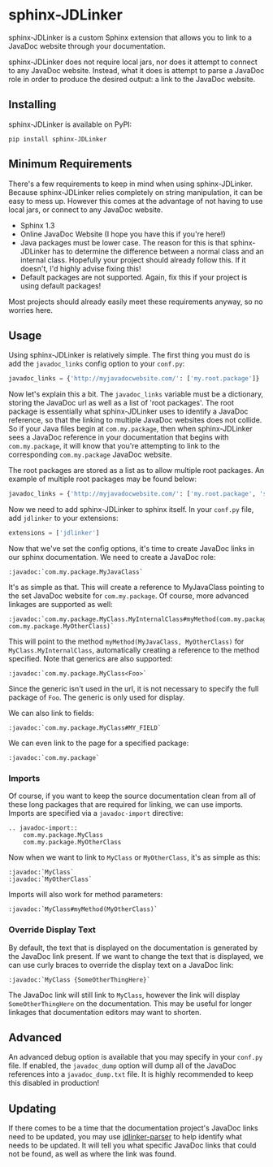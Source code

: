 # sphinx-JDLinker
sphinx-JDLinker is a custom Sphinx extension that allows you to link to a JavaDoc website through your documentation.

sphinx-JDLinker does not require local jars, nor does it attempt to connect to any JavaDoc website. Instead, what it
does is attempt to parse a JavaDoc role in order to produce the desired output: a link to the JavaDoc website.

## Installing
sphinx-JDLinker is available on PyPI:

```pip install sphinx-JDLinker```

## Minimum Requirements
There's a few requirements to keep in mind when using sphinx-JDLinker. Because sphinx-JDLinker relies completely on
string manipulation, it can be easy to mess up. However this comes at the advantage of not having to use local jars, or
connect to any JavaDoc website.

- Sphinx 1.3
- Online JavaDoc Website (I hope you have this if you're here!)
- Java packages must be lower case. The reason for this is that sphinx-JDLinker has to determine the difference between
a normal class and an internal class. Hopefully your project should already follow this. If it doesn't, I'd highly
advise fixing this!
- Default packages are not supported. Again, fix this if your project is using default packages!

Most projects should already easily meet these requirements anyway, so no worries here.

## Usage
Using sphinx-JDLinker is relatively simple. The first thing you must do is add the `javadoc_links` config option to
your `conf.py`:

```python
javadoc_links = {'http://myjavadocwebsite.com/': ['my.root.package']}
```

Now let's explain this a bit. The `javadoc_links` variable must be a dictionary, storing the JavaDoc url as well as a
list of 'root packages'. The root package is essentially what sphinx-JDLinker uses to identify a JavaDoc reference, so
that the linking to multiple JavaDoc websites does not collide. So if your Java files begin at `com.my.package`, then when
sphinx-JDLinker sees a JavaDoc reference in your documentation that begins with `com.my.package`, it will know that
you're attempting to link to the corresponding `com.my.package` JavaDoc website.

The root packages are stored as a list as to allow multiple root packages. An example of multiple root packages may be
found below:

```python
javadoc_links = {'http://myjavadocwebsite.com/': ['my.root.package', 'some.other.package']}
```

Now we need to add sphinx-JDLinker to sphinx itself. In your `conf.py` file, add `jdlinker` to your extensions:

```python
extensions = ['jdlinker']
```

Now that we've set the config options, it's time to create JavaDoc links in our sphinx documentation. We need to create
a JavaDoc role:

```
:javadoc:`com.my.package.MyJavaClass`
```

It's as simple as that. This will create a reference to MyJavaClass pointing to the set JavaDoc website for
`com.my.package`. Of course, more advanced linkages are supported as well:

```
:javadoc:`com.my.package.MyClass.MyInternalClass#myMethod(com.my.package.MyJavaClass, com.my.package.MyOtherClass)`
```

This will point to the method `myMethod(MyJavaClass, MyOtherClass)` for `MyClass.MyInternalClass`, automatically
creating a reference to the method specified. Note that generics are also supported:

```
:javadoc:`com.my.package.MyClass<Foo>`
```

Since the generic isn't used in the url, it is not necessary to specify the full package of `Foo`. The generic is only
used for display.

We can also link to fields:

```
:javadoc:`com.my.package.MyClass#MY_FIELD`
```

We can even link to the page for a specified package:

```
:javadoc:`com.my.package`
```

### Imports

Of course, if you want to keep the source documentation clean from all of these long packages that are required for
linking, we can use imports. Imports are specified via a `javadoc-import` directive:

```
.. javadoc-import::
    com.my.package.MyClass
    com.my.package.MyOtherClass
```

Now when we want to link to `MyClass` or `MyOtherClass`, it's as simple as this:

```
:javadoc:`MyClass`
:javadoc:`MyOtherClass`
```

Imports will also work for method parameters:

```
:javadoc:`MyClass#myMethod(MyOtherClass)`
```

### Override Display Text

By default, the text that is displayed on the documentation is generated by the JavaDoc link present. If we want to
change the text that is displayed, we can use curly braces to override the display text on a JavaDoc link:

```
:javadoc:`MyClass {SomeOtherThingHere}`
```

The JavaDoc link will still link to `MyClass`, however the link will display `SomeOtherThingHere` on the documentation.
This may be useful for longer linkages that documentation editors may want to shorten.

## Advanced

An advanced debug option is available that you may specify in your `conf.py` file. If enabled, the `javadoc_dump`
option will dump all of the JavaDoc references into a `javadoc_dump.txt` file. It is highly recommended to keep this
disabled in production!

## Updating

If there comes to be a time that the documentation project's JavaDoc links need to be updated, you may use
[jdlinker-parser](https://github.com/12AwsomeMan34/jdlinker-parser) to help identify what needs to be updated.
It will tell you what specific JavaDoc links that could not be found, as well as where the link was found.
